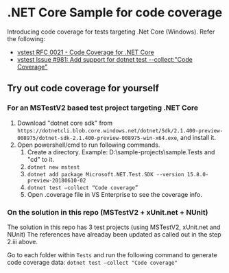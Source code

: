 # .NET Core Sample for code coverage
Introducing code coverage for tests targeting .Net Core (Windows). Refer the following:
- [vstest RFC 0021 - Code Coverage for .NET Core](https://github.com/Microsoft/vstest-docs/blob/master/RFCs/0021-CodeCoverageForNetCore.md)
- [vstest Issue #981: Add support for dotnet test --collect:"Code Coverage"](https://github.com/Microsoft/vstest/issues/981)

## Try out code coverage for yourself
### For an MSTestV2 based test project targeting .NET Core
1. Download "dotnet core sdk" from `https://dotnetcli.blob.core.windows.net/dotnet/Sdk/2.1.400-preview-008975/dotnet-sdk-2.1.400-preview-008975-win-x64.exe`, and install it.
2. Open powershell/cmd to run following commands.
    1. Create a directory. Example: D:\sample-projects\sample.Tests and "cd" to it.
    2. `dotnet new mstest`
    3. `dotnet add package Microsoft.NET.Test.SDK --version 15.8.0-preview-20180610-02`
    4. `dotnet test –collect “Code coverage”`
    5. Open .coverage file in VS Enterprise to see the coverage info.

### On the solution in this repo (MSTestV2 + xUnit.net + NUnit)
The solution in this repo has 3 test projects (using MSTestV2, xUnit.net and NUnit)
The references have alreaday been updated as called out in the step 2.iii above.

Go to each folder within `Tests` and run the following command to generate code coverage data:
`dotnet test –collect "Code coverage"`
